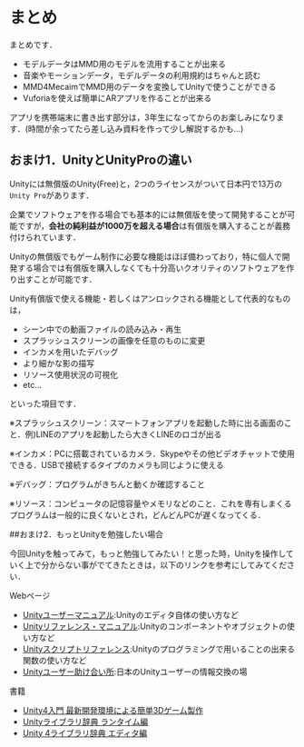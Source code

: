 # まとめ

まとめです．

* モデルデータはMMD用のモデルを流用することが出来る
* 音楽やモーションデータ，モデルデータの利用規約はちゃんと読む
* MMD4MecaimでMMD用のデータを変換してUnityで使うことができる
* Vuforiaを使えば簡単にARアプリを作ることが出来る

アプリを携帯端末に書き出す部分は，3年生になってからのお楽しみになります．(時間が余ってたら差し込み資料を作って少し解説するかも…)


## おまけ1．UnityとUnityProの違い

Unityには無償版のUnity(Free)と，2つのライセンスがついて日本円で13万の`Unity Pro`があります．

企業でソフトウェアを作る場合でも基本的には無償版を使って開発することが可能ですが，**会社の純利益が1000万を超える場合**は有償版を購入することが義務付けられています．


Unityの無償版でもゲーム制作に必要な機能はほぼ備わっており，特に個人で開発する場合では有償版を購入しなくても十分高いクオリティのソフトウェアを作り出すことが可能です．

Unity有償版で使える機能・若しくはアンロックされる機能として代表的なものは，

* シーン中での動画ファイルの読み込み・再生
* スプラッシュスクリーンの画像を任意のものに変更
* インカメを用いたデバッグ
* より細かな影の描写
* リソース使用状況の可視化
* etc...

といった項目です．

※スプラッシュスクリーン：スマートフォンアプリを起動した時に出る画面のこと．例)LINEのアプリを起動したら大きくLINEのロゴが出る

※インカメ：PCに搭載されているカメラ．Skypeやその他ビデオチャットで使用できる．USBで接続するタイプのカメラも同じように使える

※デバッグ：プログラムがきちんと動くか確認すること

※リソース：コンピュータの記憶容量やメモリなどのこと．これを専有しまくるプログラムは一般的に良くないとされ，どんどんPCが遅くなってくる．

##おまけ2．もっとUnityを勉強したい場合

今回Unityを触ってみて，もっと勉強してみたい！と思った時，Unityを操作していく上で分からない事がでてきたときは，以下のリンクを参考にしてみてください．

Webページ
* [Unityユーザーマニュアル](http://docs-jp.unity3d.com/Documentation/Manual/):Unityのエディタ自体の使い方など
* [Unityリファレンス・マニュアル](http://docs-jp.unity3d.com/Documentation/Components/index.html):Unityのコンポーネントやオブジェクトの使い方など
* [Unityスクリプトリファレンス](http://docs-jp.unity3d.com/Documentation/ScriptReference/index.html):Unityのプログラミングで用いることの出来る関数の使い方など
* [Unityユーザー助け合い所](https://www.facebook.com/groups/unityuserj/):日本のUnityユーザーの情報交換の場

書籍
* [Unity4入門 最新開発環境による簡単3Dゲーム製作](http://www.amazon.co.jp/Unity4%E5%85%A5%E9%96%80-%E6%9C%80%E6%96%B0%E9%96%8B%E7%99%BA%E7%92%B0%E5%A2%83%E3%81%AB%E3%82%88%E3%82%8B%E7%B0%A1%E5%8D%983D%E3%82%B2%E3%83%BC%E3%83%A0%E8%A3%BD%E4%BD%9C-%E6%B5%85%E9%87%8E-%E7%A5%90%E4%B8%80/dp/479737490X/ref=sr_1_3?s=books&ie=UTF8&qid=1413004919&sr=1-3&keywords=Unity)
* [Unityライブラリ辞典 ランタイム編](http://www.amazon.co.jp/Unity%E3%83%A9%E3%82%A4%E3%83%96%E3%83%A9%E3%83%AA%E8%BE%9E%E5%85%B8-%E3%83%A9%E3%83%B3%E3%82%BF%E3%82%A4%E3%83%A0%E7%B7%A8-%E5%AE%89%E8%97%A4-%E5%9C%AD%E5%90%BE/dp/4877832858/ref=sr_1_17?s=books&ie=UTF8&qid=1413004919&sr=1-17&keywords=Unity)
* [Unity 4ライブラリ辞典 エディタ編](http://www.amazon.co.jp/Unity-4%E3%83%A9%E3%82%A4%E3%83%96%E3%83%A9%E3%83%AA%E8%BE%9E%E5%85%B8-%E3%82%A8%E3%83%87%E3%82%A3%E3%82%BF%E7%B7%A8-%E5%AE%89%E8%97%A4-%E5%9C%AD%E5%90%BE/dp/4877832866/ref=sr_1_20?s=books&ie=UTF8&qid=1413004919&sr=1-20&keywords=Unity)
